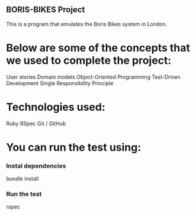 ## BORIS-BIKES Project

This is a program that emulates the Boris Bikes system in London.

# Below are some of the concepts that we used to complete the project:

User stories
Domain models
Object-Oriented Programming
Test-Driven Development
Single Responsibility Principle

# Technologies used:
Ruby
RSpec
Git / GitHub

# You can run the test using:

### Instal dependencies
bundle install
### Run the test
rspec
